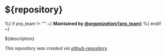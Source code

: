 # ${repository}

%{ if prp_team != "" ~}
**Maintained by [@${organization}/${prp_team}](https://github.com/orgs/${organization}/teams/${prp_team})**
%{ endif ~}

${description}

_This repository was created via [github-repository](https://github.com/goci-io/github-repository)._
